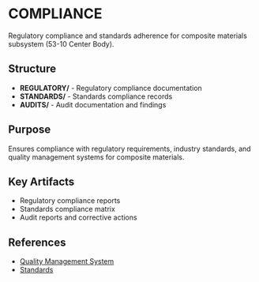 # COMPLIANCE

Regulatory compliance and standards adherence for composite materials subsystem (53-10 Center Body).

## Structure

- **REGULATORY/** - Regulatory compliance documentation
- **STANDARDS/** - Standards compliance records
- **AUDITS/** - Audit documentation and findings

## Purpose

Ensures compliance with regulatory requirements, industry standards, and quality management systems for composite materials.

## Key Artifacts

- Regulatory compliance reports
- Standards compliance matrix
- Audit reports and corrective actions

## References

- [Quality Management System](../../../../../../../../../../../00-PROGRAM/QUALITY_QMS/)
- [Standards](../../../../../../../../../../../00-PROGRAM/STANDARDS/)
